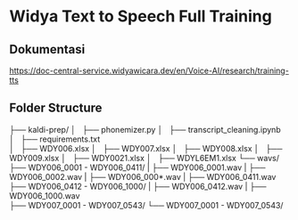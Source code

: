 # Widya Text to Speech Full Training

## Dokumentasi
https://doc-central-service.widyawicara.dev/en/Voice-AI/research/training-tts

## Folder Structure
├── kaldi-prep/
│   ├── phonemizer.py
│   ├── transcript_cleaning.ipynb
│   ├── requirements.txt  
│   ├── WDY006.xlsx
│   ├── WDY007.xlsx
│   ├── WDY008.xlsx
│   ├── WDY009.xlsx
│   ├── WDY0021.xlsx
│   ├── WDYL6EM1.xlsx
└── wavs/
    ├── WDY006_0001 - WDY006_0411/
    |   ├── WDY006_0001.wav
    |   ├── WDY006_0002.wav
    |   ├── WDY006_000*.wav
    |   ├── WDY006_0411.wav
    ├── WDY006_0412 - WDY006_1000/
    |   ├── WDY006_0412.wav 
    |   ├── WDY006_1000.wav   
    ├── WDY007_0001 - WDY007_0543/ 
    └── WDY007_0001 - WDY007_0543/
  
  